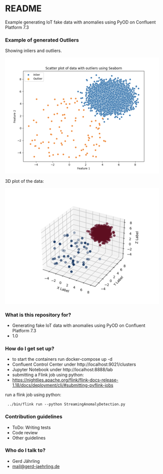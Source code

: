 # README #

Example generating IoT fake data with anomalies using PyOD on Confluent Platform 7.3

### Example of generated Outliers ###
Showing inliers and outliers.

![pyod_data_with_outliers.png](docs%2Fpyod_data_with_outliers.png)

3D plot of the data: 

![pyod_outliers_3d.png](docs%2Fpyod_outliers_3d.png)


### What is this repository for? ###

* Generating fake IoT data with anomalies using PyOD on Confluent Platform 7.3 
* 1.0

### How do I get set up? ###

* to start the containers run docker-compose up -d
* Confluent Control Center under http://localhost:9021/clusters
* Jupyter Notebook under http://localhost:8888/lab
* submitting a Flink job using python: 
* https://nightlies.apache.org/flink/flink-docs-release-1.18/docs/deployment/cli/#submitting-pyflink-jobs

run a flink job using python:
```
 ../bin/flink run --python StreamingAnomalyDetection.py
```


### Contribution guidelines ###

* ToDo: Writing tests
* Code review
* Other guidelines

### Who do I talk to? ###

* Gerd Jährling
* mail@gerd-jaehrling.de